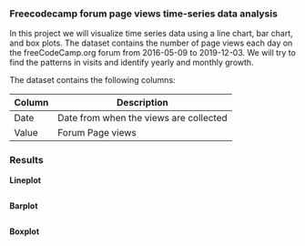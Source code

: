 ### Freecodecamp forum page views time-series data analysis

In this project we will visualize time series data using a line chart, bar chart, and box plots. The dataset contains the number of page views each day on the freeCodeCamp.org forum from 2016-05-09 to 2019-12-03. We will try to find the patterns in visits and identify yearly and monthly growth.

The dataset contains the following columns:

| Column | Description |
|---|---|
| Date | Date from when the views are collected |
| Value | Forum Page views |

### Results

**Lineplot**

![]()

**Barplot**

![]()

**Boxplot**

![]()


